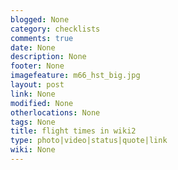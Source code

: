 ```yaml
---
blogged: None
category: checklists
comments: true
date: None
description: None
footer: None
imagefeature: m66_hst_big.jpg
layout: post
link: None
modified: None
otherlocations: None
tags: None
title: flight times in wiki2
type: photo|video|status|quote|link
wiki: None
---
```


